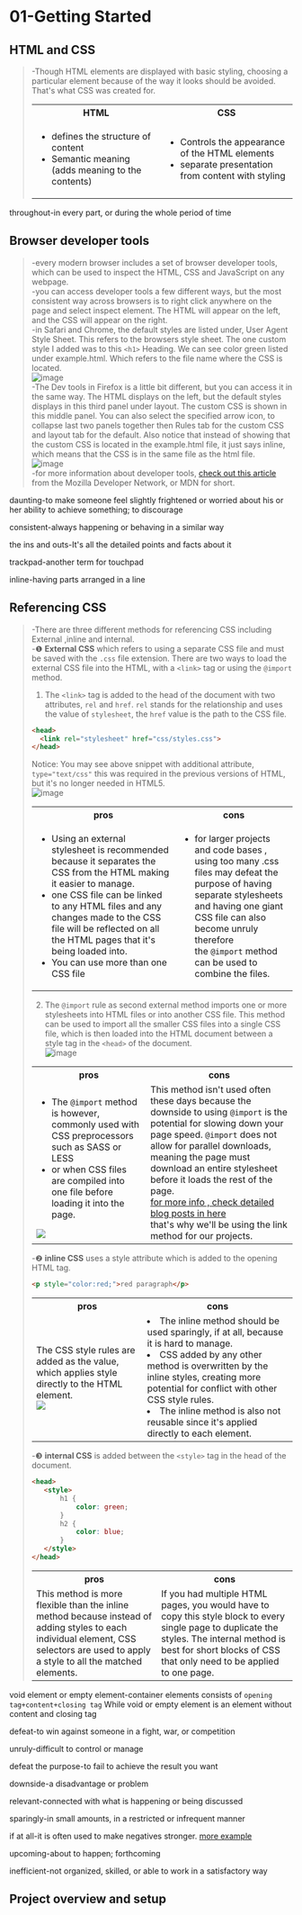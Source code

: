 # 01-Getting Started
## HTML and CSS
>-Though HTML elements are displayed with basic styling, choosing a particular element because of the way it looks should be avoided. That's what CSS was created for.
><table>
>    <tr>
>        <th>HTML</th><th>CSS</th>
>    </tr>
>    <tr>
>        <td><ul><li>defines the structure of content</li><li>Semantic meaning (adds meaning to the contents)</li></ul></td><td><ul><li>Controls the appearance of the HTML elements</li><li>separate presentation from content with styling</li></ul></td>
>    </tr>
></table>

throughout-in every part, or during the whole period of time
## Browser developer tools
>-every modern browser includes a set of browser developer tools, which can be used to inspect the HTML, CSS and JavaScript on any webpage.  
-you can access developer tools a few different ways, but the most consistent way across browsers is to right click anywhere on the page and select inspect element. The HTML will appear on the left, and the CSS will appear on the right.  
>-in Safari and Chrome, the default styles are listed under, User Agent Style Sheet. This refers to the browsers style sheet. The one custom style I added was to this `<h1>` Heading. We can see color green listed under example.html. Which refers to the file name where the CSS is located.  
![image](https://user-images.githubusercontent.com/64577273/147471314-0aa650fc-cddd-4df1-b550-24b376549459.png)  
-The Dev tools in Firefox is a little bit different, but you can access it in the same way. The HTML displays on the left, but the default styles displays in this third panel under layout. The custom CSS is shown in this middle panel. You can also select the specified arrow icon, to collapse last two panels together then Rules tab for the custom CSS and layout tab for the default. Also notice that instead of showing that the custom CSS is located in the example.html file, it just says inline, which means that the CSS is in the same file as the html file.  
![image](https://user-images.githubusercontent.com/64577273/147471657-f380466e-e008-4050-a872-85b54df51c83.png)  
-for more information about developer tools, [check out this article](https://developer.mozilla.org/en-US/docs/Learn/Common_questions/What_are_browser_developer_tools) from the Mozilla Developer Network, or MDN for short.

daunting-to make someone feel slightly frightened or worried about his or her ability to achieve something; to discourage

consistent-always happening or behaving in a similar way

the ins and outs-It's all the detailed points and facts about it

trackpad-another term for touchpad

inline-having parts arranged in a line
## Referencing CSS
>-There are three different methods for referencing CSS including External ,inline and internal.  
>-❶ **External CSS** which refers to using a separate CSS file and must be saved with the `.css` file extension. There are two ways to load the external CSS file into the HTML, with a `<link>` tag or using the `@import` method. 
>1. The `<link>` tag is added to the head of the document with two attributes, `rel` and `href`. `rel` stands for the relationship and uses the value of  `stylesheet`, the `href` value is the path to the CSS file.  
>```html
><head> 
>   <link rel="stylesheet" href="css/styles.css">
></head>
>```
>Notice: You may see above snippet with additional attribute, `type="text/css"` this was required in the previous versions of HTML, but it's no longer needed in HTML5.  
>![image](https://user-images.githubusercontent.com/64577273/147503430-8a489c3d-b530-442f-a541-4b03b80434bd.png)  
><table>
><tr><th>pros</th><th>cons</th>
></tr>
><tr><td><ul><li>Using an external stylesheet is recommended because it separates the CSS from the HTML making it easier to manage.</li><li>one CSS file can be linked to any HTML files and any changes made to the CSS file will be reflected on all the HTML pages that it's being loaded into.</li><li>You can use more than one CSS file</li></ul><td><ul><li>for larger projects and code bases , using too many .css files may defeat the purpose of having separate stylesheets<br>and having one giant CSS file can also become unruly therefore<br>the <code>@import</code> method can be used to combine the files.</li></ul></td>
></tr>
></table>
>
> 2. The `@import` rule as second external method imports one or more stylesheets into HTML files or into another CSS file. This method can be used to import all the smaller CSS files into a single CSS file, which is then loaded into the HTML document between a style tag in the `<head>` of the document.  
>![image](https://user-images.githubusercontent.com/64577273/147550967-d31e84da-38e6-47c6-b32a-fd995748fa6b.png) 
>
><table>
><tr><th>pros</th><th>cons</th>
></tr>
><tr><td><ul><li>The <code>@import</code> method is however, commonly used with CSS preprocessors such as SASS or LESS</li><li>or when CSS files are compiled into one file before loading it into the page.</li></ul><img src="https://user-images.githubusercontent.com/64577273/147537202-5d55381a-4463-40e2-9b12-7341189fd8a0.png"></td><td>This method isn't used often these days because the downside to using <code>@import</code> is the potential for slowing down your page speed. <code>@import</code> does not allow for parallel downloads, meaning the page must download an entire stylesheet before it loads the rest of the page.<br><a href="https://www.stevesouders.com/blog/2009/04/09/dont-use-import/">for more info , check detailed blog posts in here</a><br>that's why we'll be using the link method for our projects. </td>
></tr>
></table>
>
>-❷ **inline CSS** uses a style attribute which is added to the opening HTML tag.
>```html
><p style="color:red;">red paragraph</p>
>```
><table>
><tr><th>pros</th><th>cons</th>
></tr>
><tr><td>The CSS style rules are added as the value, which applies style directly to the HTML element.<br><img src="https://user-images.githubusercontent.com/64577273/147553119-13c9c14a-a7a7-4c03-8c33-c1c938ce0e15.png"></td><td><li>The inline method should be used sparingly, if at all, because it is hard to manage.</li><li>CSS added by any other method is overwritten by the inline styles, creating more potential for conflict with other CSS style rules.</li><li> The inline method is also not reusable since it's applied directly to each element.</li></td>
></tr>
></table>
>
>-❸ **internal CSS** is added between the `<style>` tag in the head of the document.  
>```html
><head>
>    <style>
>        h1 {
>            color: green;
>        }
>        h2 {
>            color: blue;
>        }
>    </style>
></head>
>```
><table>
><tr><th>pros</th><th>cons</th>
></tr>
><td>This method is more flexible than the inline method because instead of adding styles to each individual element, CSS selectors are used to apply a style to all the matched elements.</td><td>If you had multiple HTML pages, you would have to copy this style block to every single page to duplicate the styles. The internal method is best for short blocks of CSS that only need to be applied to one page.</td>
></tr>
></table>
>

void element or empty element-container elements consists of `opening tag+content+closing tag` While void or empty element is an element without content and closing tag

defeat-to win against someone in a fight, war, or competition

unruly-difficult to control or manage

defeat the purpose-to fail to achieve the result you want

downside-a disadvantage or problem 

relevant-connected with what is happening or being discussed

sparingly-in small amounts, in a restricted or infrequent manner

if at all-it is often used to make negatives stronger. [more example](https://www.gymglish.com/en/gymglish/english-grammar/if-at-all)

upcoming-about to happen; forthcoming

inefficient-not organized, skilled, or able to work in a satisfactory way
## Project overview and setup
